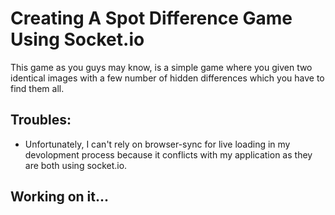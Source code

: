 # Creating A Spot Difference Game Using Socket.io
 This game as you guys may know, is a simple game where you given
 two identical images with a few number of hidden differences which
 you have to find them all.

## Troubles:
* Unfortunately, I can't rely on browser-sync for live loading in my
  devolopment process because it conflicts with my application as they are both using socket.io.

## Working on it...